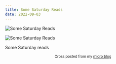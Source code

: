 ```yaml
---
title: Some Saturday Reads
date: 2022-09-03
---
```

![Some Saturday Reads](/0c85263293.jpg)

![Some Saturday Reads](/0c85263293.jpg)

<p>Some Saturday reads</p>
<p></p>


<center><small>Cross posted from my <a href='http://micro.blog/joshnicholas'>micro blog</a></small></center>

    